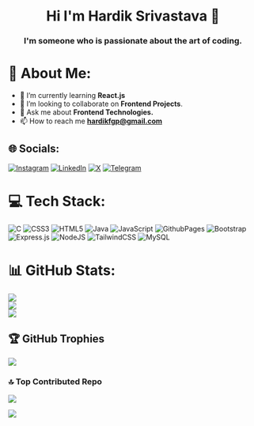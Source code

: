 <h1 align="center">Hi I'm Hardik Srivastava 🤝</h1>

<!-- <p align="center">
<a align="center" href="https://github.com/DenverCoder1/readme-typing-svg"><img src="https://readme-typing-svg.herokuapp.com?&font=IBM+Plex+Sans&color=F72EE2&lines=Welcome+to+my+GitHub+Profile!;I’m+interested+in+OPEN+SOURCE;WEB+DEV;Communitiy+Building+👨‍💻" /></a>
</p>
-->

<h3 align="center">I'm someone who is passionate about the art of coding.</h3>

# 💫 About Me:

- 🌱 I’m currently learning **React.js**
- 🤝 I’m looking to collaborate on **Frontend Projects**.
- 💬 Ask me about **Frontend Technologies.**
- 📫 How to reach me **hardikfgp@gmail.com**
<!-- - 📄 Know about my experiences [https://drive.google.com/file/d/14sCTjvkkkZLvASgleMiLOajo2M-jiR_O/view?usp=sharing](https://drive.google.com/file/d/14sCTjvkkkZLvASgleMiLOajo2M-jiR_O/view?usp=sharing) -->
<!-- ⚡ Fun fact **I can solve a Rubik's Cube in under 40 seconds! 🧊⏱️**-->

## 🌐 Socials:
[![Instagram](https://img.shields.io/badge/Instagram-%23E4405F.svg?logo=Instagram&logoColor=white)](https://www.instagram.com/hardiksrivastavaaa/) 
[![LinkedIn](https://img.shields.io/badge/LinkedIn-%230077B5.svg?logo=linkedin&logoColor=white)](https://www.linkedin.com/in/hardiksrivastavaa) 
[![X](https://img.shields.io/badge/X-black.svg?logo=X&logoColor=white)](https://twitter.com/hardikfgp) 
[![Telegram](https://img.shields.io/badge/Telegram-black.svg?logo=Telegram&logoColor=white)](https://https://t.me/hardiksrivastavaa)

# 💻 Tech Stack:

![C](https://img.shields.io/badge/c-%2300599C.svg?style=plastic&logo=c&logoColor=white) 
![CSS3](https://img.shields.io/badge/css3-%231572B6.svg?style=plastic&logo=css3&logoColor=white) 
![HTML5](https://img.shields.io/badge/html5-%23E34F26.svg?style=plastic&logo=html5&logoColor=white) 
![Java](https://img.shields.io/badge/java-%23ED8B00.svg?style=plastic&logo=openjdk&logoColor=white) 
![JavaScript](https://img.shields.io/badge/javascript-%23323330.svg?style=plastic&logo=javascript&logoColor=%23F7DF1E) 
![GithubPages](https://img.shields.io/badge/github%20pages-121013?style=plastic&logo=github&logoColor=white) 
![Bootstrap](https://img.shields.io/badge/bootstrap-%238511FA.svg?style=plastic&logo=bootstrap&logoColor=white) 
![Express.js](https://img.shields.io/badge/express.js-%23404d59.svg?style=plastic&logo=express&logoColor=%2361DAFB) 
![NodeJS](https://img.shields.io/badge/node.js-6DA55F?style=plastic&logo=node.js&logoColor=white) 
![TailwindCSS](https://img.shields.io/badge/tailwindcss-%2338B2AC.svg?style=plastic&logo=tailwind-css&logoColor=white) 
![MySQL](https://img.shields.io/badge/mysql-4479A1.svg?style=plastic&logo=mysql&logoColor=white)  

# 📊 GitHub Stats:
![](https://github-readme-stats.vercel.app/api?username=hardiksrivastavaa&theme=radical&hide_border=false&include_all_commits=true&count_private=false)<br/>
![](https://github-readme-streak-stats.herokuapp.com/?user=hardiksrivastavaa&theme=radical&hide_border=false)<br/>
![](https://github-readme-stats.vercel.app/api/top-langs/?username=hardiksrivastavaa&theme=radical&hide_border=false&include_all_commits=true&count_private=false&layout=compact)

## 🏆 GitHub Trophies
![](https://github-profile-trophy.vercel.app/?username=hardiksrivastavaa&theme=radical&no-frame=false&no-bg=false&margin-w=4)

### 🔝 Top Contributed Repo
![](https://github-contributor-stats.vercel.app/api?username=hardiksrivastavaa&limit=5&theme=dark&combine_all_yearly_contributions=true)

[![](https://visitcount.itsvg.in/api?id=hardiksrivastavaa&icon=0&color=0)](https://visitcount.itsvg.in)


